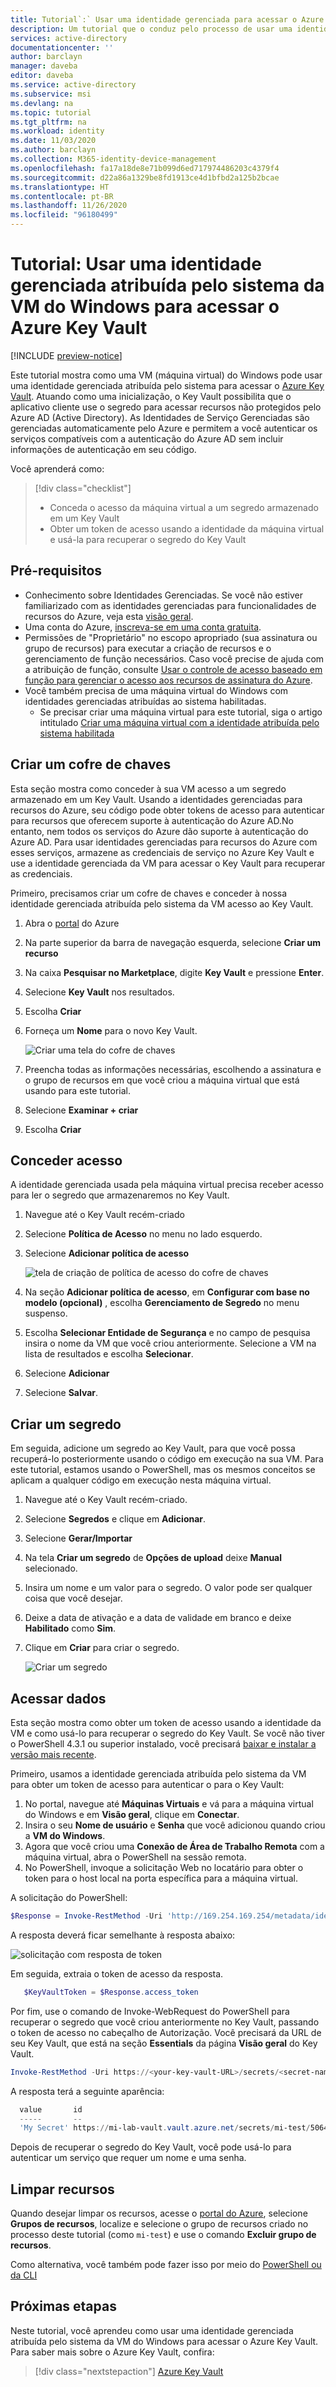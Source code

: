 ```yaml
---
title: Tutorial`:` Usar uma identidade gerenciada para acessar o Azure Key Vault – Windows – Azure AD
description: Um tutorial que o conduz pelo processo de usar uma identidade gerenciada atribuída pelo sistema da VM do Windows para acessar o Azure Key Vault.
services: active-directory
documentationcenter: ''
author: barclayn
manager: daveba
editor: daveba
ms.service: active-directory
ms.subservice: msi
ms.devlang: na
ms.topic: tutorial
ms.tgt_pltfrm: na
ms.workload: identity
ms.date: 11/03/2020
ms.author: barclayn
ms.collection: M365-identity-device-management
ms.openlocfilehash: fa17a18de8e71b099d6ed717974486203c4379f4
ms.sourcegitcommit: d22a86a1329be8fd1913ce4d1bfbd2a125b2bcae
ms.translationtype: HT
ms.contentlocale: pt-BR
ms.lasthandoff: 11/26/2020
ms.locfileid: "96180499"
---
```

# <a name="tutorial-use-a-windows-vm-system-assigned-managed-identity-to-access-azure-key-vault"></a>Tutorial: Usar uma identidade gerenciada atribuída pelo sistema da VM do Windows para acessar o Azure Key Vault 

[!INCLUDE [preview-notice](../../../includes/active-directory-msi-preview-notice.md)]

Este tutorial mostra como uma VM (máquina virtual) do Windows pode usar uma identidade gerenciada atribuída pelo sistema para acessar o [Azure Key Vault](../../key-vault/general/overview.md). Atuando como uma inicialização, o Key Vault possibilita que o aplicativo cliente use o segredo para acessar recursos não protegidos pelo Azure AD (Active Directory). As Identidades de Serviço Gerenciadas são gerenciadas automaticamente pelo Azure e permitem a você autenticar os serviços compatíveis com a autenticação do Azure AD sem incluir informações de autenticação em seu código.

Você aprenderá como:

> [!div class="checklist"]
> * Conceda o acesso da máquina virtual a um segredo armazenado em um Key Vault
> * Obter um token de acesso usando a identidade da máquina virtual e usá-la para recuperar o segredo do Key Vault 

## <a name="prerequisites"></a>Pré-requisitos

- Conhecimento sobre Identidades Gerenciadas. Se você não estiver familiarizado com as identidades gerenciadas para funcionalidades de recursos do Azure, veja esta [visão geral](overview.md). 
- Uma conta do Azure, [inscreva-se em uma conta gratuita](https://azure.microsoft.com/free/).
- Permissões de "Proprietário" no escopo apropriado (sua assinatura ou grupo de recursos) para executar a criação de recursos e o gerenciamento de função necessários. Caso você precise de ajuda com a atribuição de função, consulte [Usar o controle de acesso baseado em função para gerenciar o acesso aos recursos de assinatura do Azure](../../role-based-access-control/role-assignments-portal.md).
- Você também precisa de uma máquina virtual do Windows com identidades gerenciadas atribuídas ao sistema habilitadas.
  - Se precisar criar uma máquina virtual para este tutorial, siga o artigo intitulado [Criar uma máquina virtual com a identidade atribuída pelo sistema habilitada](./qs-configure-portal-windows-vm.md#system-assigned-managed-identity)

## <a name="create-a-key-vault"></a>Criar um cofre de chaves  

Esta seção mostra como conceder à sua VM acesso a um segredo armazenado em um Key Vault. Usando a identidades gerenciadas para recursos do Azure, seu código pode obter tokens de acesso para autenticar para recursos que oferecem suporte à autenticação do Azure AD.No entanto, nem todos os serviços do Azure dão suporte à autenticação do Azure AD. Para usar identidades gerenciadas para recursos do Azure com esses serviços, armazene as credenciais de serviço no Azure Key Vault e use a identidade gerenciada da VM para acessar o Key Vault para recuperar as credenciais.

Primeiro, precisamos criar um cofre de chaves e conceder à nossa identidade gerenciada atribuída pelo sistema da VM acesso ao Key Vault.

1. Abra o [portal](https://portal.azure.com/) do Azure
1. Na parte superior da barra de navegação esquerda, selecione **Criar um recurso**  
1. Na caixa **Pesquisar no Marketplace**, digite **Key Vault** e pressione **Enter**.  
1. Selecione **Key Vault** nos resultados.
1. Escolha **Criar**
1. Forneça um **Nome** para o novo Key Vault.

    ![Criar uma tela do cofre de chaves](./media/msi-tutorial-windows-vm-access-nonaad/create-key-vault.png)

1. Preencha todas as informações necessárias, escolhendo a assinatura e o grupo de recursos em que você criou a máquina virtual que está usando para este tutorial.
1. Selecione **Examinar + criar**
1. Escolha **Criar**

## <a name="grant-access"></a>Conceder acesso

A identidade gerenciada usada pela máquina virtual precisa receber acesso para ler o segredo que armazenaremos no Key Vault.

1. Navegue até o Key Vault recém-criado
1. Selecione **Política de Acesso** no menu no lado esquerdo.
1. Selecione **Adicionar política de acesso**

   ![tela de criação de política de acesso do cofre de chaves](./media/msi-tutorial-windows-vm-access-nonaad/key-vault-access-policy.png)

1. Na seção **Adicionar política de acesso**, em **Configurar com base no modelo (opcional)** , escolha **Gerenciamento de Segredo** no menu suspenso.
1. Escolha **Selecionar Entidade de Segurança** e no campo de pesquisa insira o nome da VM que você criou anteriormente.  Selecione a VM na lista de resultados e escolha **Selecionar**.
1. Selecione **Adicionar**
1. Selecione **Salvar**.

## <a name="create-a-secret"></a>Criar um segredo

Em seguida, adicione um segredo ao Key Vault, para que você possa recuperá-lo posteriormente usando o código em execução na sua VM. Para este tutorial, estamos usando o PowerShell, mas os mesmos conceitos se aplicam a qualquer código em execução nesta máquina virtual.

1. Navegue até o Key Vault recém-criado.
1. Selecione **Segredos** e clique em **Adicionar**.
1. Selecione **Gerar/Importar**
1. Na tela **Criar um segredo** de **Opções de upload** deixe **Manual** selecionado.
1. Insira um nome e um valor para o segredo.  O valor pode ser qualquer coisa que você desejar. 
1. Deixe a data de ativação e a data de validade em branco e deixe **Habilitado** como **Sim**. 
1. Clique em **Criar** para criar o segredo.

   ![Criar um segredo](./media/msi-tutorial-windows-vm-access-nonaad/create-secret.png)

## <a name="access-data"></a>Acessar dados  

Esta seção mostra como obter um token de acesso usando a identidade da VM e como usá-lo para recuperar o segredo do Key Vault. Se você não tiver o PowerShell 4.3.1 ou superior instalado, você precisará [baixar e instalar a versão mais recente](/powershell/azure/).

Primeiro, usamos a identidade gerenciada atribuída pelo sistema da VM para obter um token de acesso para autenticar o para o Key Vault:
 
1. No portal, navegue até **Máquinas Virtuais** e vá para a máquina virtual do Windows e em **Visão geral**, clique em **Conectar**.
2. Insira o seu **Nome de usuário** e **Senha** que você adicionou quando criou a **VM do Windows**.  
3. Agora que você criou uma **Conexão de Área de Trabalho Remota** com a máquina virtual, abra o PowerShell na sessão remota.  
4. No PowerShell, invoque a solicitação Web no locatário para obter o token para o host local na porta específica para a máquina virtual.  

A solicitação do PowerShell:

```powershell
$Response = Invoke-RestMethod -Uri 'http://169.254.169.254/metadata/identity/oauth2/token?api-version=2018-02-01&resource=https%3A%2F%2Fvault.azure.net' -Method GET -Headers @{Metadata="true"} 
```

A resposta deverá ficar semelhante à resposta abaixo:

![solicitação com resposta de token](./media/msi-tutorial-windows-vm-access-nonaad/token.png)

Em seguida, extraia o token de acesso da resposta.  

```powershell
   $KeyVaultToken = $Response.access_token
```

Por fim, use o comando de Invoke-WebRequest do PowerShell para recuperar o segredo que você criou anteriormente no Key Vault, passando o token de acesso no cabeçalho de Autorização.  Você precisará da URL de seu Key Vault, que está na seção **Essentials** da página **Visão geral** do Key Vault.  

```powershell
Invoke-RestMethod -Uri https://<your-key-vault-URL>/secrets/<secret-name>?api-version=2016-10-01 -Method GET -Headers @{Authorization="Bearer $KeyVaultToken"}
```

A resposta terá a seguinte aparência: 

```powershell
  value       id                                                                                    attributes
  -----       --                                                                                    ----------
  'My Secret' https://mi-lab-vault.vault.azure.net/secrets/mi-test/50644e90b13249b584c44b9f712f2e51 @{enabled=True; created=16…
```

Depois de recuperar o segredo do Key Vault, você pode usá-lo para autenticar um serviço que requer um nome e uma senha.

## <a name="clean-up-resources"></a>Limpar recursos

Quando desejar limpar os recursos, acesse o [portal do Azure](https://portal.azure.com), selecione **Grupos de recursos**, localize e selecione o grupo de recursos criado no processo deste tutorial (como `mi-test`) e use o comando **Excluir grupo de recursos**.

Como alternativa, você também pode fazer isso por meio do [PowerShell ou da CLI](../../azure-resource-manager/management/delete-resource-group.md)

## <a name="next-steps"></a>Próximas etapas

Neste tutorial, você aprendeu como usar uma identidade gerenciada atribuída pelo sistema da VM do Windows para acessar o Azure Key Vault.  Para saber mais sobre o Azure Key Vault, confira:

> [!div class="nextstepaction"]
>[Azure Key Vault](../../key-vault/general/overview.md)